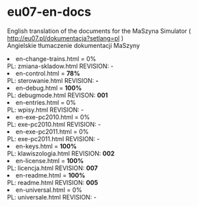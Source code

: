 # eu07-en-docs
English translation of the documents for the MaSzyna Simulator ( http://eu07.pl/dokumentacja?setlang=pl ) 
<br>
Angielskie tłumaczenie dokumentacji MaSzyny 

<li> en-change-trains.html  = 0%
<br> PL: zmiana-skladow.html    REVISION: -
<br>
<li> en-control.html = <b>78%</b>
<br> PL: sterowanie.html        REVISION: <b>-</b>
<br>
<li> en-debug.html = <b>100%</b> 
<br> PL: debugmode.html         REVISON: <b>001</b>
<br>
<li> en-entries.html = 0% 
<br> PL: wpisy.html             REVISION: -
<br>
<li> en-exe-pc2010.html = 0% 
<br> PL: exe-pc2010.html        REVISION: -
<br>
<li> en-exe-pc2011.html = 0% 
<br> PL: exe-pc2011.html        REVISION: -
<br>
<li> en-keys.html = <b>100%</b>
<br> PL: klawiszologia.html     REVISION: <b>002</b>
<br>
<li> en-license.html = <b>100%</b> 
<br> PL: licencja.html          REVISION: <b>007</b>
<br>
<li> en-readme.html = <b>100%</b>
<br> PL: readme.html            REVISION: <b>005</b>
<br>
<li> en-universal.html = 0% 
<br> PL: universale.html        REVISION: -
